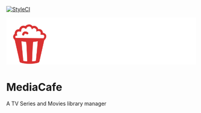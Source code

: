 [![StyleCI](https://styleci.io/repos/114546544/shield?branch=master)](https://styleci.io/repos/114546544)

![Media Cafe Logo](./public/img/media_cafe.svg)

# MediaCafe
A TV Series and Movies library manager
